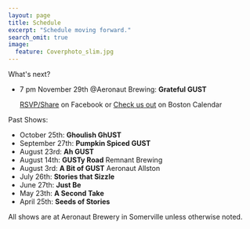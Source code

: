 ```yaml
---
layout: page
title: Schedule
excerpt: "Schedule moving forward."
search_omit: true
image:
  feature: Coverphoto_slim.jpg
---
```

What's next?
* 7 pm November 29th @Aeronaut Brewing: **Grateful GUST** 

  [RSVP/Share](https://www.facebook.com/events/489790361521376/) on Facebook
    or
  [Check us out](https://www.thebostoncalendar.com/events/grown-up-story-time-grateful-gust) on Boston Calendar

Past Shows:
* October 25th: **Ghoulish GhUST**
* September 27th: **Pumpkin Spiced GUST**
* August 23rd: **Ah GUST**
* August 14th: **GUSTy Road** Remnant Brewing
* August 3rd: **A Bit of GUST** Aeronaut Allston
* July 26th: **Stories that Sizzle**
* June 27th: **Just Be**
* May 23th: **A Second Take**
* April 25th: **Seeds of Stories** 

All shows are at Aeronaut Brewery in Somerville unless otherwise noted.
